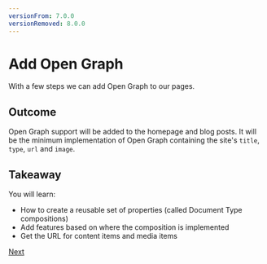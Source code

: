 ```yaml
---
versionFrom: 7.0.0
versionRemoved: 8.0.0
---
```


# Add Open Graph

With a few steps we can add Open Graph to our pages.

## Outcome

Open Graph support will be added to the homepage and blog posts. It will be the minimum implementation of Open Graph containing the site's `title`, `type`, `url` and `image`.

## Takeaway

You will learn:

* How to create a reusable set of properties (called Document Type compositions)
* Add features based on where the composition is implemented
* Get the URL for content items and media items

[Next](step-1-v7.md)
